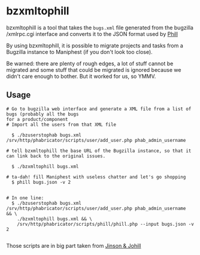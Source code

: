 bzxmltophill
============

bzxmltophill is a tool that takes the `bugs.xml` file generated from the
bugzilla /xmlrpc.cgi interface and converts it to the JSON format used
by [Phill](https://git.collabora.com/cgit/user/em/phabricator.git/log/?h=phill)

By using bzxmltophill, it is possible to migrate projects and tasks
from a Bugzilla instance to Maniphest (if you don't look too close).

Be warned: there are plenty of rough edges, a lot of stuff cannot be migrated
and some stuff that could be migrated is ignored because we didn't care enough
to bother. But it worked for us, so YMMV.


Usage
-----

```
# Go to bugzilla web interface and generate a XML file from a list of bugs (probably all the bugs
for a product/component
# Import all the users from that XML file

  $ ./bzuserstophab bugs.xml /srv/http/phabricator/scripts/user/add_user.php phab_admin_username

# tell bzxmltophill the base URL of the Bugzilla instance, so that it can link back to the original issues.

  $ ./bzxmltophill bugs.xml

# ta-dah! fill Maniphest with useless chatter and let's go shopping
  $ phill bugs.json -v 2


# In one line:
  $ ./bzuserstophab bugs.xml /srv/http/phabricator/scripts/user/add_user.php phab_admin_username  && \
    ./bzxmltophill bugs.xml && \
    /srv/http/phabricator/scripts/phill/phill.php --input bugs.json -v 2


```

Those scripts are in big part taken from [Jinson & Johill](https://github.com/em-/jinson-and-johill/)
